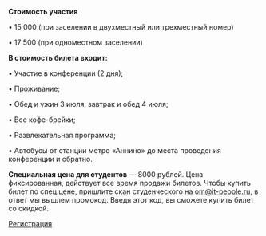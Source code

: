 <b>Стоимость участия</b>

• 15 000 (при заселении в двухместный или трехместный номер)

• 17 500 (при одноместном заселении)

<b>В стоимость билета входит:</b>

• Участие в конференции (2 дня);

• Проживание;

• Обед и ужин 3 июля, завтрак и обед 4 июля; 

• Все кофе-брейки;   

• Развлекательная программа; 

• Автобусы от станции метро «Аннино» до места проведения конференции и обратно.

<b>Специальная цена для студентов</b> — 8000 рублей. Цена фиксированная, действует все время продажи билетов. Чтобы купить билет по спец.цене, пришлите скан студенческого на [om@it-people.ru](om@it-people.ru), в ответ мы вышлем промокод. Введя этот код, вы сможете купить билет со скидкой.

[Регистрация](http://pycon.ru/2016/register/)
